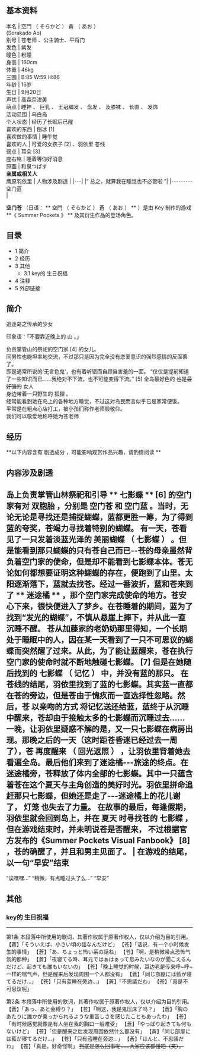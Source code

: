 **基本资料**  
---  
本名  |  空門  （  そらかど  ）  蒼  （  あお  ）    
(Sorakado Ao)  
别号  |  苍老师  、公主骑士、平将门   
发色  |  紫发   
瞳色  |  粉瞳   
身高  |  160cm   
体重  |  46kg   
三围  |  B:85 W:59 H:86   
年龄  |  16岁   
生日  |  9月20日   
声优  |  高森奈津美   
萌点  |  睡神  、  巨乳  、  王冠编发  、  盘发  、  及膝袜  、  长直  、  发饰   
活动范围  |  鸟白岛   
个人状态  |  经历了长眠后已醒   
喜欢的东西  |  刨冰  [1]   
喜欢做的事情  |  睡午觉   
喜欢的人  |  可爱的女孩子  [2]  、羽依里  苍线   
弱点  |  耳朵  [3]   
座右铭  |  睡着等你好消息   
原画  |  和泉つばす   
**亲属或相关人**  
鹰原羽依里  |  人物涉及剧透   |
|---|
|“    总之，就算我在睡觉也不必管啦    ”|
|---------  <br>空门蓝  <br>|
  
**空门苍** （日语：  ** 空門  （  そらかど  ）  蒼  （  あお  ）  ** ）是由  Key  制作的游戏 **《 Summer
Pockets  》 ** 及其衍生作品的登场角色。

##  目录

  * 1  简介 
  * 2  经历 
  * 3  其他 
    * 3.1  key的  生日祝福 
  * 4  注释 
  * 5  外部链接 

##  简介

追逐岛之传承的少女

印象语：「不要靠近晚上的  山  。」  

负责掌管山的祭祀的空门家  [4]  的女儿。  
同男性也能坦率地交流，不过那只是因为完全没有恋爱意识的强烈感情的反面罢了。  
即是通常所说的‘无言色鬼’，也有着听错而自顾自害羞的一面。  “仅仅是提前知道了一些知识而已……我绝对不下流，也不可能变得下流。”  [5]  全岛最好色的
~~也是最好骗的~~ 女人  
身边带着一只野生的  狐狸  。  
经常能看到她在岛上的各种地方睡觉，不过这对岛民而言似乎已是家常便饭。  
平常是在粗点心店打工，被小孩们称作老师般敬仰。  
我们可以敬爱地称呼她为苍老师

##  经历

**以下内容含有 剧透成分  ，可能影响观赏作品兴趣，请酌情阅读 **

内容涉及剧透  
---  
岛上负责掌管山林祭祀和引导 ** 七影蝶  ** [6]  的空门家有对 **双胞胎** ，分别是 **空门苍** 和  空门蓝  。当时，无论无论是寻找还是捕捉蝴蝶，蓝都更胜一筹，为了得到蓝的夸奖，苍竭力寻找着特别的蝴蝶。  有一天，苍看见了一只发着淡蓝光泽的  美丽蝴蝶  （  七影蝶  ）  。但是能看到那只蝴蝶的只有苍自己而已--苍的母亲虽然背负着空门家的使命，但是却不能看到七影蝶本体。苍无论如何都想要证明这种蝴蝶的存在，便跑到了山里。太阳逐渐落下，蓝就去找苍。经过一番波折，蓝和苍来到了 ** 迷途橘  ** ，那个空门家完成使命的地方。苍安心下来，很快便进入了梦乡。在苍睡着的期间，蓝为了找到“发光的蝴蝶”，不慎从悬崖上摔下，并从此一直沉睡不醒。  苍从加藤家的老奶奶那里得知，一个长期处于睡眠中的人，因在某一天看到了一只不可思议的蝴蝶而突然醒了过来。从此，为了能让蓝醒来，苍在执行空门家的使命时就不断地触碰七影蝶。  [7]  但是在她随后找到的  七影蝶  （  记忆  ）  中，并没有蓝的那只。  在苍线的结尾，羽依里找到了蓝的七影蝶。其实蓝一直都在苍的旁边，但是苍由于愧疚而一直选择性忽略。然后，苍  以亲吻的方式  将记忆送还给蓝，蓝终于从沉睡中醒来，苍却由于接触太多的七影蝶而沉睡过去……  一晚，让羽依里疑惑不解的是，又一只七影蝶在病房出现。那晚之后的一天（这时距苍昏迷已经过去一周了），苍  再度醒来  （  回光返照  ）  ，让羽依里背着她去看遍全岛。最后他们来到了迷途橘---旅途的终点。在迷途橘旁，苍释放了体内全部的七影蝶。其中一只蕴含着苍在这个夏天与主角创造的美好时光。羽依里拼命追赶那只七影蝶，但她还是走了---迷途橘上的花儿谢了，  灯笼  也失去了力量。  在故事的最后，每逢假期，羽依里就会回到岛上，并在  夏天  时寻找苍的  七影蝶  ，但在游戏结束时，并未明说苍是否醒来，  不过根据官方发布的《Summer Pockets Visual Fanbook》  [8]  ，苍的确醒了，并且和男主见面了。  |  在游戏的结尾，以一句“早安”结束   
---  
“诶嘿嘿...”  “稍微，有点睡过头了么...”  “早安”  
  
##  其他

###  key的  生日祝福  
  
---  
第1条  本段落中所使用的歌词，其著作权属于原著作权人，仅以介绍为目的引用。  【蒼】「そういえば、小さい頃の話なんだけど」
【苍】「话说，有一个小时候发生的事情」  【蒼】「あ、ちょっと怖い系の話ね」  【苍】「啊，是稍微带点恐怖气氛的那种」
【蒼】「夜寝てる時、耳元ではぁはぁって息みたいなのが聞こえるんだけど、起きても誰もいないの」
【苍】「晚上睡觉的时候，耳边老是传来呼~呼~一样的喘气声，但是醒来后发现周围一个人都没有」  【蒼】「同じ部屋には藍が寝てるだけ…」
【苍】「只有蓝睡在旁边…」  【蒼】「不思議だわ」  【苍】「真是不可思议呢」

第2条  本段落中所使用的歌词，其著作权属于原著作权人，仅以介绍为目的引用。  【蒼】「あっ、あと金縛り？」  【苍】「啊这，我是鬼压床了吗？」
【蒼】「胸のあたりに誰かが乗っかられるような重苦しさを感じたこともあったわ」  【苍】「有时候感觉就像是有人坐在我的胸口一般难受」
【蒼】「やっぱり起きても何もないけど」  【苍】「但是醒来之后发现周围依然什么都没有」  【蒼】「同じ部屋には藍が寝てるだけ…」
【苍】「只有蓝睡在旁边…」  【蒼】「ほんと、不思議だわ」  【苍】「真是，好奇怪啊」  ~~到底是怎么回事呢……大家应该都懂吧（笑）。~~  
  